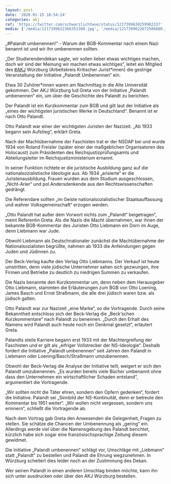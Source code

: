```yaml
---
layout: post
date: '2020-01-15 10:54:24'
categories: akj
ref: 'https://twitter.com/schwarzlichtwue/status/1217399630259982337'
media: ['/media/1217399622366351360.jpg', '/media/1217399622672506880.jpg', '/media/1217399640825442305.jpg', '/media/1217399650006765568.jpg', '/media/1217399674451173376.jpg', '/media/1217399692084031488.jpg']
---
```

„#Palandt umbenennen!“ - Warum der BGB-Kommentar nach einem Nazi benannt ist und wir ihn umbenennen sollten. 

„Der Studierendendekan sagte, wir sollen lieber etwas wichtiges machen, doch wir sind der Meinung wir machen etwas wichtiges“, leitet ein Mitglied des [#AKJ](/t/akj) Würzburg (Arbeitskreis Kritischer Jurist\*innen) die gestrige Veranstaltung der Initiative „Palandt Umbenennen“ ein.

Etwa 30 Zuhörer\*innen waren am Nachmittag in die Alte Universität gekommen. Der AKJ Würzburg lud Greta von der Initiative „Palandt umbenennen“ ein, um über die Geschichte des Palandt zu berichten.

Der Palandt ist ein Kurzkommentar zum BGB und gilt laut der Initiative als „eines der wichtigsten juristischen Werke in Deutschland“. Benannt ist er nach Otto Palandt.



Otto Palandt war einer der wichtigsten Juristen der Nazizeit. „Ab 1933 begann sein Aufstieg“, erklärt Greta.

Nach der Machtübernahme der Faschisten trat er der NSDAP bei und wurde 1934 von Roland Freisler (später einer der maßgeblichen Organisatoren des Holocaust) zum Präsidenten des Reichsjustizprüfungsamts und Abteilungsleiter im Reichsjustizministerium ernannt.

In seiner Funktion richtete er die juristische Ausbildung ganz auf die nationalsozialistische Ideologie aus. Ab 1934 „arisierte“ er die Juristenausbildung. Frauen wurden aus dem Studium ausgeschlossen, „Nicht-Arier“ und pol.Andersdenkende aus den Rechtswissenschaften gedrängt. 

Die Referendare sollten „im Geiste nationalsozialistischer Staatsauffassung und wahrer Volksgemeinschaft“ erzogen werden. 

„Otto Palandt hat außer dem Vorwort nichts zum „Palandt“ beigetragen“, meint Referentin Greta. Als die Nazis die Macht übernahmen, war ihnen der bekannte BGB-Kommentar des Juristen Otto Liebmann ein Dorn im Auge, denn Liebmann war Jude.

Obwohl Liebmann als Deutschnationaler zunächst die Machtübernahme der Nationalsozialisten begrüßte, nahmen ab 1933 die Anfeindungen gegen Juden und Jüdinnen zu.

Der Beck-Verlag kaufte den Verlag Otto Liebmanns. Der Verkauf ist heute umstritten, denn viele jüdische Unternehmer sahen sich gezwungen, ihre Firmen und Betriebe zu deutlich zu niedrigen Summen zu verkaufen.

Die Nazis benannte den Kurzkommentar um, denn neben dem Herausgeber Otto Liebmann, stammten die Erläuterungen zum BGB von Otto Loening, James Basch und Ernst Straßmann, die alle drei jüdisch waren bzw. als jüdisch galten.

Otto Palandt war zur Nazizeit „eine Marke“, so die Vortragende. Durch seine Bekanntheit entschloss sich der Beck-Verlag die „Beck‘schen Kurzkommentare“ nach Palandt zu benennen. „Durch den Erhalt des Namens wird Palandt auch heute noch ein Denkmal gesetzt“, erläutert Greta.

Palandts steile Karriere begann erst 1933 mit der Machtergreifung der Faschisten und er gilt als „eifriger Vollstrecker der NS-Ideologie“. Deshalb fordert die Initiative „Palandt umbenennen“ seit Jahren den Palandt in Liebmann oder Loening/Basch/Straßmann umzubenennen.

Obwohl der Beck-Verlag die Analyse der Initiative teilt, weigert er sich den Palandt umzubenennen. „Es wurden bereits viele Bücher umbenannt ohne dass den Unternehmen ein wirtschaftlicher Schaden entstand“, argumentiert die Vortragende. 

„Wir sollten nicht die Täter ehren, sondern den Opfern gedenken“, fordert die Initiative. Palandt sei „Sinnbild der NS-Kontinuität, denn er betreute den Kommentar bis 1951 weiter“. „Wir wollen nicht vergessen, sondern uns erinnern“, schließt die Vortragende ab.

Nach dem Vortrag gab Greta den Anwesenden die Gelegenheit, Fragen zu stellen.  Sie schätze die Chancen der Umbenennung als „gering“ ein. Allerdings werde viel über die Namensgebung des Palandt berichtet, kürzlich habe sich sogar eine französischsprachige Zeitung diesem gewidmet.

Die Initiative „Palandt umbenennen“ schlägt vor, Umschläge mit „Liebmann“ statt „Palandt“ zu bestellen und Palandt die Ehrung wegzunehmen. In Würzburg scheitert dies leider noch an der Zustimmung des Dekan.

Wer seinen Palandt in einen anderen Umschlag binden möchte, kann ihn sich unter  ausdrucken oder über den AKJ Würzburg bestellen. 